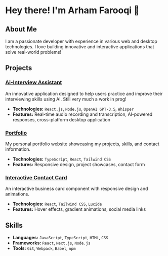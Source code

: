 # Hey there! I'm Arham Farooqi 👋

## About Me
I am a passionate developer with experience in various web and desktop technologies. I love building innovative and interactive applications that solve real-world problems!

## Projects

### [Ai-Interview Assistant](https://github.com/ArhamF/ai-interview-assistant)
An innovative application designed to help users practice and improve their interviewing skills using AI. Still very much a work in prog!
- **Technologies:** ```React.js```, ```Node.js```, ```OpenAI GPT-3.5```, ```Whisper```
- **Features:** Real-time audio recording and transcription, AI-powered responses, cross-platform desktop application

### [Portfolio](https://github.com/ArhamF/portfolio)
My personal portfolio website showcasing my projects, skills, and contact information.
- **Technologies:** ```TypeScript```, ```React```, ```Tailwind CSS```
- **Features:** Responsive design, project showcases, contact form

### [Interactive Contact Card](https://github.com/ArhamF/contact-card)
An interactive business card component with responsive design and animations.
- **Technologies:** ```React```, ```Tailwind CSS```, ```Lucide```
- **Features:** Hover effects, gradient animations, social media links

## Skills
- **Languages:** ```JavaScript```, ```TypeScript```, ```HTML```, ```CSS```
- **Frameworks:** ```React```, ```Next.js```, ```Node.js```
- **Tools:** ```Git```, ```Webpack```, ```Babel```, ```npm```
